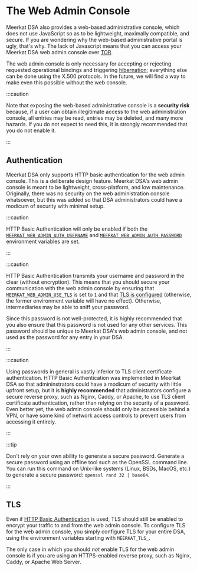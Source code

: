 # The Web Admin Console

Meerkat DSA also provides a web-based administrative console, which does not use
JavaScript so as to be lightweight, maximally compatible, and secure. If you are
wondering why the web-based administrative portal is ugly, that's why. The lack
of Javascript means that you can access your Meerkat DSA web admin console over
[TOR](https://www.torproject.org/).

The web admin console is only necessary for accepting or rejecting requested
operational bindings and triggering [hibernation](./administration.md#hibernation); everything else can be done using the X.500 protocols. In
the future, we will find a way to make even this possible without the web
console.

:::caution

Note that exposing the web-based administrative console is a **security risk**
because, if a user can obtain illegitimate access to the web administration
console, all entries may be read, entries may be deleted, and many more hazards.
If you do not expect to need this, it is strongly recommended that you do not
enable it.

:::

## Authentication

Meerkat DSA only supports HTTP basic authentication for the web admin console.
This is a deliberate design feature. Meerkat DSA's web admin console is meant to
be lightweight, cross-platform, and low maintenance. Originally, there was no
security on the web administration console whatsoever, but this was added so
that DSA administrators could have a modicum of security with minimal setup.

:::caution

HTTP Basic Authentication will only be enabled if both the
[`MEERKAT_WEB_ADMIN_AUTH_USERNAME`](#meerkatwebadminauthusername) and
[`MEERKAT_WEB_ADMIN_AUTH_PASSWORD`](#meerkatwebadminauthpassword) environment
variables are set.

:::

:::caution

HTTP Basic Authentication transmits your username and password in the clear
(without encryption). This means that you should secure your communication with
the web admin console by ensuring that
[`MEERKAT_WEB_ADMIN_USE_TLS`](#meerkatwebadminusetls) is set to `1` and that
[TLS is configured](./tls.md) (otherwise, the former environment variable will
have no effect). Otherwise, intermediaries may be able to sniff your password.

Since this password is not well-protected, it is highly recommended that you
also ensure that this password is not used for any other services. This password
should be unique to Meerkat DSA's web admin console, and not used as the
password for any entry in your DSA.

:::

:::caution

Using passwords in general is vastly inferior to TLS client certificate
authentication. HTTP Basic Authentication was implemented in Meerkat DSA so that
admininstrators could have a modicum of security with little upfront setup, but
it is **highly recommended** that administrators configure a secure reverse
proxy, such as Nginx, Caddy, or Apache, to use TLS client certificate
authentication, rather than relying on the security of a password. Even better
yet, the web admin console should only be accessible behind a VPN, or have some
kind of network access controls to prevent users from accessing it entirely.

:::

:::tip

Don't rely on your own ability to generate a secure password. Generate a secure
password using an offline tool such as the OpenSSL command line. You can run
this command on Unix-like systems (Linux, BSDs, MacOS, etc.) to generate a
secure password: `openssl rand 32 | base64`.

:::

## TLS

Even if [HTTP Basic Authentication](#authentication) is used, TLS should still
be enabled to encrypt your traffic to and from the web admin console. To
configure TLS for the web admin console, you simply configure TLS for your
entire DSA, using the environment variables starting with `MEERKAT_TLS_`.

The only case in which you should _not_ enable TLS for the web admin console is
if you are using an HTTPS-enabled reverse proxy, such as Nginx, Caddy, or
Apache Web Server.
